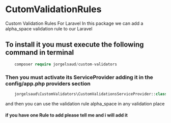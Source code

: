 # CutomValidationRules
Custom Validation Rules For Laravel
In this package we can add a alpha_space validation rule to our Laravel

## To install it you must execute the following command in terminal
```php
    composer require jorgelsaud/custom-validators
````
### Then you must activate its ServiceProvider adding it in the config/app.php providers section
```php
    jorgelsaud\CustomValidators\CustomValidationsServiceProvider::class
````
and then you can use the validation rule alpha_space in any validation place

#### if you have one Rule to add please tell me and i will add it
